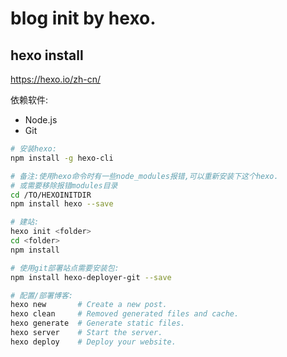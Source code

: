 # blog init by hexo.

## hexo install

https://hexo.io/zh-cn/

依赖软件:
- Node.js
- Git

```sh
# 安装hexo:
npm install -g hexo-cli

# 备注:使用hexo命令时有一些node_modules报错,可以重新安装下这个hexo.
# 或需要移除报错modules目录
cd /TO/HEXOINITDIR
npm install hexo --save

# 建站:
hexo init <folder>
cd <folder>
npm install

# 使用git部署站点需要安装包:
npm install hexo-deployer-git --save

# 配置/部署博客:
hexo new       # Create a new post.
hexo clean     # Removed generated files and cache.
hexo generate  # Generate static files.
hexo server    # Start the server.
hexo deploy    # Deploy your website.
```

